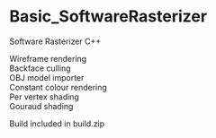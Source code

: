 # Basic_SoftwareRasterizer  
  
Software Rasterizer C++  
  
Wireframe rendering  
Backface culling  
OBJ model importer  
Constant colour rendering  
Per vertex shading  
Gouraud shading  
  
Build included in build.zip  
